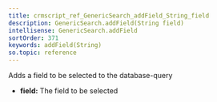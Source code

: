 ```yaml
---
title: crmscript_ref_GenericSearch_addField_String_field
description: GenericSearch.addField(String field)
intellisense: GenericSearch.addField
sortOrder: 371
keywords: addField(String)
so.topic: reference
---
```



Adds a field to be selected to the database-query



* **field:** The field to be selected


